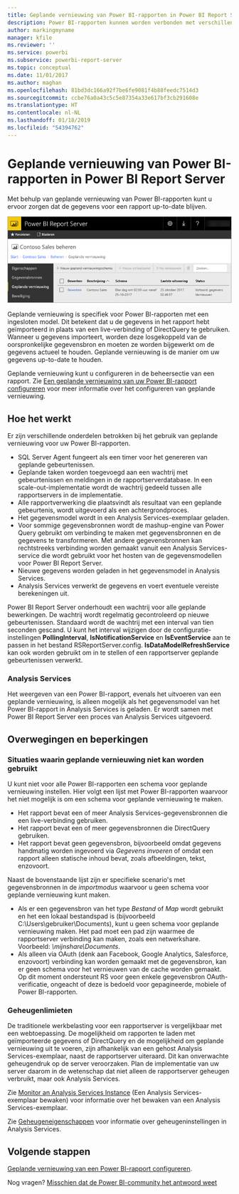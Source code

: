 ```yaml
---
title: Geplande vernieuwing van Power BI-rapporten in Power BI Report Server
description: Power BI-rapporten kunnen worden verbonden met verschillende gegevensbronnen. Afhankelijk van hoe de gegevens worden gebruikt, zijn er verschillende gegevensbronnen beschikbaar.
author: markingmyname
manager: kfile
ms.reviewer: ''
ms.service: powerbi
ms.subservice: powerbi-report-server
ms.topic: conceptual
ms.date: 11/01/2017
ms.author: maghan
ms.openlocfilehash: 81bd3dc166a92f7be6fe9081f4b88feedc7514d3
ms.sourcegitcommit: ccbe76a0a43c5c5e87354a33e617bf3cb291608e
ms.translationtype: HT
ms.contentlocale: nl-NL
ms.lasthandoff: 01/18/2019
ms.locfileid: "54394762"
---
```

# <a name="power-bi-report-scheduled-refresh-in-power-bi-report-server"></a>Geplande vernieuwing van Power BI-rapporten in Power BI Report Server
Met behulp van geplande vernieuwing van Power BI-rapporten kunt u ervoor zorgen dat de gegevens voor een rapport up-to-date blijven.

![Geplande vernieuwing in Power BI Report Server](media/scheduled-refresh/scheduled-refresh-success.png)

Geplande vernieuwing is specifiek voor Power BI-rapporten met een ingesloten model. Dit betekent dat u de gegevens in het rapport hebt geïmporteerd in plaats van een live-verbinding of DirectQuery te gebruiken. Wanneer u gegevens importeert, worden deze losgekoppeld van de oorspronkelijke gegevensbron en moeten ze worden bijgewerkt om de gegevens actueel te houden. Geplande vernieuwing is de manier om uw gegevens up-to-date te houden.

Geplande vernieuwing kunt u configureren in de beheersectie van een rapport. Zie [Een geplande vernieuwing van uw Power BI-rapport configureren](configure-scheduled-refresh.md) voor meer informatie over het configureren van geplande vernieuwing.

## <a name="how-this-works"></a>Hoe het werkt
Er zijn verschillende onderdelen betrokken bij het gebruik van geplande vernieuwing voor uw Power BI-rapporten.

* SQL Server Agent fungeert als een timer voor het genereren van geplande gebeurtenissen.
* Geplande taken worden toegevoegd aan een wachtrij met gebeurtenissen en meldingen in de rapportserverdatabase. In een scale-out-implementatie wordt de wachtrij gedeeld tussen alle rapportservers in de implementatie.
* Alle rapportverwerking die plaatsvindt als resultaat van een geplande gebeurtenis, wordt uitgevoerd als een achtergrondproces.
* Het gegevensmodel wordt in een Analysis Services-exemplaar geladen.
* Voor sommige gegevensbronnen wordt de mashup-engine van Power Query gebruikt om verbinding te maken met gegevensbronnen en de gegevens te transformeren. Met andere gegevensbronnen kan rechtstreeks verbinding worden gemaakt vanuit een Analysis Services-service die wordt gebruikt voor het hosten van de gegevensmodellen voor Power BI Report Server.
* Nieuwe gegevens worden geladen in het gegevensmodel in Analysis Services.
* Analysis Services verwerkt de gegevens en voert eventuele vereiste berekeningen uit.

Power BI Report Server onderhoudt een wachtrij voor alle geplande bewerkingen. De wachtrij wordt regelmatig gecontroleerd op nieuwe gebeurtenissen. Standaard wordt de wachtrij met een interval van tien seconden gescand. U kunt het interval wijzigen door de configuratie-instellingen **PollingInterval**, **IsNotificationService** en **IsEventService** aan te passen in het bestand RSReportServer.config. **IsDataModelRefreshService** kan ook worden gebruikt om in te stellen of een rapportserver geplande gebeurtenissen verwerkt.

### <a name="analysis-services"></a>Analysis Services
Het weergeven van een Power BI-rapport, evenals het uitvoeren van een geplande vernieuwing, is alleen mogelijk als het gegevensmodel van het Power BI-rapport in Analysis Services is geladen. Er wordt samen met Power BI Report Server een proces van Analysis Services uitgevoerd.

## <a name="considerations-and-limitations"></a>Overwegingen en beperkingen
### <a name="when-scheduled-refresh-cant-be-used"></a>Situaties waarin geplande vernieuwing niet kan worden gebruikt
U kunt niet voor alle Power BI-rapporten een schema voor geplande vernieuwing instellen. Hier volgt een lijst met Power BI-rapporten waarvoor het niet mogelijk is om een schema voor geplande vernieuwing te maken.

* Het rapport bevat een of meer Analysis Services-gegevensbronnen die een live-verbinding gebruiken.
* Het rapport bevat een of meer gegevensbronnen die DirectQuery gebruiken.
* Het rapport bevat geen gegevensbron, bijvoorbeeld omdat gegevens handmatig worden ingevoerd via *Gegevens invoeren* of omdat een rapport alleen statische inhoud bevat, zoals afbeeldingen, tekst, enzovoort.

Naast de bovenstaande lijst zijn er specifieke scenario's met gegevensbronnen in de *importmodus* waarvoor u geen schema voor geplande vernieuwing kunt maken.

* Als er een gegevensbron van het type *Bestand* of *Map* wordt gebruikt en het een lokaal bestandspad is (bijvoorbeeld C:\Users\gebruiker\Documents), kunt u geen schema voor geplande vernieuwing maken. Het pad moet een pad zijn waarmee de rapportserver verbinding kan maken, zoals een netwerkshare. Voorbeeld: *\\mijnshare\Documents*.
* Als alleen via OAuth (denk aan Facebook, Google Analytics, Salesforce, enzovoort) verbinding kan worden gemaakt met de gegevensbron, kan er geen schema voor het vernieuwen van de cache worden gemaakt. Op dit moment ondersteunt RS voor geen enkele gegevensbron OAuth-verificatie, ongeacht of deze is bedoeld voor gepagineerde, mobiele of Power BI-rapporten.

### <a name="memory-limits"></a>Geheugenlimieten
De traditionele werkbelasting voor een rapportserver is vergelijkbaar met een webtoepassing. De mogelijkheid om rapporten te laden met geïmporteerde gegevens of DirectQuery en de mogelijkheid om geplande vernieuwing uit te voeren, zijn afhankelijk van een gehost Analysis Services-exemplaar, naast de rapportserver uiteraard. Dit kan onverwachte geheugendruk op de server veroorzaken. Plan de implementatie van uw server daarom in de wetenschap dat niet alleen de rapportserver geheugen verbruikt, maar ook Analysis Services.

Zie [Monitor an Analysis Services Instance](https://docs.microsoft.com/sql/analysis-services/instances/monitor-an-analysis-services-instance) (Een Analysis Services-exemplaar bewaken) voor informatie over het bewaken van een Analysis Services-exemplaar.

Zie [Geheugeneigenschappen](https://docs.microsoft.com/sql/analysis-services/server-properties/memory-properties) voor informatie over geheugeninstellingen in Analysis Services.

## <a name="next-steps"></a>Volgende stappen
[Geplande vernieuwing van een Power BI-rapport configureren](configure-scheduled-refresh.md).

Nog vragen? [Misschien dat de Power BI-community het antwoord weet](https://community.powerbi.com/)

